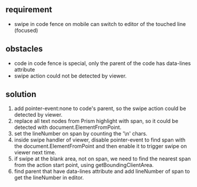 ## requirement
* swipe in code fence on mobile can switch to editor of the touched line (focused)

## obstacles
* code in code fence is special, only the parent of the code has data-lines attribute
* swipe action could not be detected by viewer.

## solution
1. add pointer-event:none to code's parent, so the swipe action could be detected by viewer.
1. replace all text nodes from Prism highlight with span, so it could be detected with document.ElementFromPoint.
1. set the lineNumber on span by counting the '\n' chars.
1. inside swipe handler of viewer, disable pointer-event to find span with the document.ElementFromPoint and then enable it to trigger swipe on viewer next time.
1. if swipe at the blank area, not on span, we need to find the nearest span from the action start point, using getBoundingClientArea.
1. find parent that have data-lines attribute and add lineNumber of span to get the lineNumber in editor.

